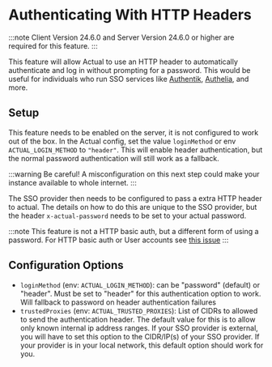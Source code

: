 # Authenticating With HTTP Headers

:::note
Client Version 24.6.0 and
Server Version 24.6.0 or higher are required for this feature.
:::

This feature will allow Actual to use an HTTP header to automatically authenticate and log in without prompting for a password. This would be useful for individuals who run SSO services like [Authentik](https://goauthentik.io/), [Authelia](https://www.authelia.com/), and more.

## Setup

This feature needs to be enabled on the server, it is not configured to work out of the box. In the Actual config, set the value `loginMethod` or env `ACTUAL_LOGIN_METHOD` to `"header"`. This will enable header authentication, but the normal password authentication will still work as a fallback. 

:::warning
Be careful! A misconfiguration on this next step could make your instance available to whole internet. 
:::

The SSO provider then needs to be configured to pass a extra HTTP header to actual. The details on how to do this are unique to the SSO provider, but the header `x-actual-password` needs to be set to your actual password.


:::note
This feature is not a HTTP basic auth, but a different form of using a password. For HTTP basic auth or User accounts see [this issue](https://github.com/actualbudget/actual/issues/524)
:::

## Configuration Options

* `loginMethod` (env: `ACTUAL_LOGIN_METHOD`): can be "password" (default) or "header". Must be set to "header" for this authentication option to work. Will fallback to password on header authentication failures
* `trustedProxies` (env: `ACTUAL_TRUSTED_PROXIES`): List of CIDRs to allowed to send the authentication header. The default value for this is to allow only known internal ip address ranges. If your SSO provider is external, you will have to set this option to the CIDR/IP(s) of your SSO provider. If your provider is in your local network, this default option should work for you. 
